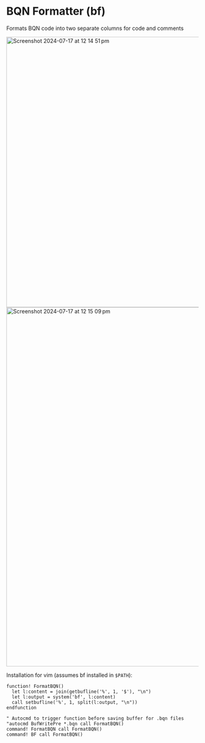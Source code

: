 # BQN Formatter (bf)

Formats BQN code into two separate columns for code and comments

<img width="707" alt="Screenshot 2024-07-17 at 12 14 51 pm" src="https://github.com/user-attachments/assets/ed1ef835-cace-4b81-b609-192972b423c2">
<img width="939" alt="Screenshot 2024-07-17 at 12 15 09 pm" src="https://github.com/user-attachments/assets/593c06bf-1a90-4f0b-9089-ebceb29f3d14">

Installation for vim (assumes bf installed in `$PATH`):
```vim
function! FormatBQN()
  let l:content = join(getbufline('%', 1, '$'), "\n")
  let l:output = system('bf', l:content)
  call setbufline('%', 1, split(l:output, "\n"))
endfunction

" Autocmd to trigger function before saving buffer for .bqn files
"autocmd BufWritePre *.bqn call FormatBQN()
command! FormatBQN call FormatBQN()
command! BF call FormatBQN()
```
